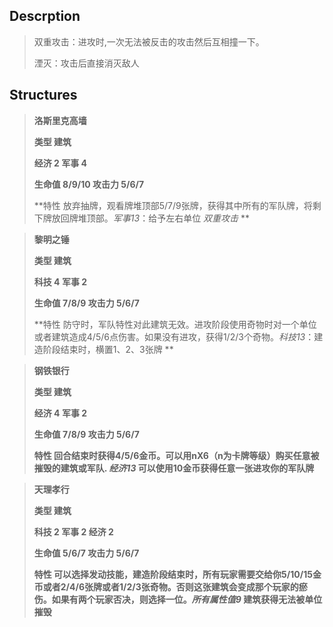 ## Descrption
>双重攻击：进攻时,一次无法被反击的攻击然后互相撞一下。
>
>湮灭：攻击后直接消灭敌人



## Structures
>
> **洛斯里克高墙**
> 
>**类型 	建筑**
>
> **经济 2 军事 4** 
>
> **生命值	8/9/10	攻击力	5/6/7**
>
> **特性 放弃抽牌，观看牌堆顶部5/7/9张牌，获得其中所有的军队牌，将剩下牌放回牌堆顶部。*军事13*：给予左右单位 *双重攻击* **

>
> **黎明之锤**
> 
>**类型 	建筑**
>
> **科技 4 军事 2** 
>
> **生命值	7/8/9	攻击力	5/6/7**
>
> **特性 防守时，军队特性对此建筑无效。进攻阶段使用奇物时对一个单位或者建筑造成4/5/6点伤害。如果没有进攻，获得1/2/3个奇物。*科技13*：建造阶段结束时，横置1、2、3张牌 **


>
> **钢铁银行**
> 
>**类型 	建筑**
>
> **经济 4 军事 2** 
>
> **生命值	7/8/9	攻击力	5/6/7**
>
> **特性 回合结束时获得4/5/6金币。可以用nX6（n为卡牌等级）购买任意被摧毁的建筑或军队. *经济13* 可以使用10金币获得任意一张进攻你的军队牌**


>
> **天理孝行**
> 
>**类型 	建筑**
>
> **科技 2 军事 2 经济 2** 
>
> **生命值	5/6/7	攻击力	5/6/7**
>
> **特性 可以选择发动技能，建造阶段结束时，所有玩家需要交给你5/10/15金币或者2/4/6张牌或者1/2/3张奇物。否则这张建筑会变成那个玩家的瘀伤。如果有两个玩家否决，则选择一位。*所有属性值9* 建筑获得无法被单位摧毁**
> 
